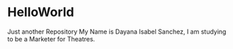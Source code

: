 # HelloWorld
Just another Repository
My Name is Dayana Isabel Sanchez, I am studying to be a Marketer for Theatres.
